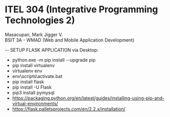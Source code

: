 # ITEL 304 (Integrative Programming Technologies 2)
Masacupan, Mark Jigger V.\
BSIT 3A - WMAD (Web and Mobile Application Development)

-- SETUP FLASK APPLICATION via Desktop:
* python.exe -m pip install --upgrade pip
* pip install virtualenv
* virtualenv env
* env\scripts\activate.bat
* pip install flask
* pip install -U Flask
* pip3 install pymysql
* https://packaging.python.org/en/latest/guides/installing-using-pip-and-virtual-environments/
* https://flask.palletsprojects.com/en/2.2.x/installation/
